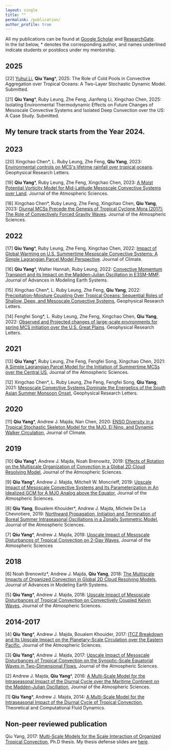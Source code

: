 ```yaml
---
layout: single
title: ""
permalink: /publication/
author_profile: true
---
```

All my publications can be found at [Google Scholar](https://scholar.google.com/citations?hl=en&user=MzMRC04AAAAJ) and [ResearchGate](https://www.researchgate.net/profile/Qiu_Yang4).  
In the list below, * denotes the corresponding author, and names underlined indicate students or postdocs under my mentorship.

2025
-
[22] <ins>Yuhui Li</ins>, **Qiu Yang***, 2025: The Role of Cold Pools in Convective Aggregation over Tropical Oceans: A Two-Layer Stochastic Dynamic Model. Submitted.

[21] **Qiu Yang***, Ruby Leung, Zhe Feng, Jianfeng Li, Xingchao Chen, 2025: Isolating Environmental Thermodynamic Effects on Future Changes of Mesoscale Convective Systems and Isolated Deep Convection over the US: A Case Study. Submitted.

My tenure track starts from the Year 2024.
-

2023
-
[20] Xingchao Chen*, L. Ruby Leung, Zhe Feng, **Qiu Yang**, 2023: [Environmental controls on MCS's lifetime rainfall over tropical oceans](https://doi.org/10.1029/2023GL103267). Geophysical Research Letters. 

[19] **Qiu Yang***, Ruby Leung, Zhe Feng, Xingchao Chen, 2023: [A Moist Potential Vorticity Model for Mid-Latitude Mesoscale Convective Systems over Land](https://doi.org/10.1175/JAS-D-22-0244.1). Journal of the Atmospheric Sciences. 

[18] Xingchao Chen*, Ruby Leung, Zhe Feng, Xingchao Chen, **Qiu Yang**, 2023: [Diurnal MCSs Precede the Genesis of Tropical Cyclone Mora (2017): The Role of Convectively Forced Gravity Waves](https://doi.org/10.1175/JAS-D-22-0203.1). Journal of the Atmospheric Sciences.

2022
-
[17] **Qiu Yang***, Ruby Leung, Zhe Feng, Xingchao Chen, 2022: [Impact of Global Warming on U.S. Summertime Mesoscale Convective Systems: A Simple Lagrangian Parcel Model Perspective](https://doi.org/10.1175/JCLI-D-22-0291.1). Journal of Climate. 

[16] **Qiu Yang***, Walter Hannah, Ruby Leung, 2022: [Convective Momentum Transport and its Impact on the Madden-Julian Oscillation in E3SM-MMF](https://doi.org/10.1029/2022MS003206). Journal of Advances in Modeling Earth Systems. 

[15] Xingchao Chen*, L. Ruby Leung, Zhe Feng, **Qiu Yang**, 2022: [Precipitation-Moisture Coupling Over Tropical Oceans: Sequential Roles of Shallow, Deep, and Mesoscale Convective Systems](https://doi.org/10.1029/2022GL097836), Geophysical Research Letters. 

[14] Fengfei Song*, L. Ruby Leung, Zhe Feng, Xingchao Chen, **Qiu Yang**, 2022: [Observed and Projected changes of large-scale environments for spring MCS initiation over the U.S. Great Plains](https://agupubs.onlinelibrary.wiley.com/doi/10.1029/2022GL098799). Geophysical Research Letters. 

2021
-
[13] **Qiu Yang***, Ruby Leung, Zhe Feng, Fengfei Song, Xingchao Chen, 2021: [A Simple Lagrangian Parcel Model for the Initiation of Summertime MCSs over the Central US](https://journals.ametsoc.org/view/journals/atsc/aop/JAS-D-21-0136.1/JAS-D-21-0136.1.xml), Journal of the Atmospheric Sciences.

[12] Xingchao Chen*, L. Ruby Leung, Zhe Feng, Fengfei Song, **Qiu Yang**, 2021: [Mesoscale Convective Systems Dominate the Energetics of the South Asian Summer Monsoon Onset](https://agupubs.onlinelibrary.wiley.com/doi/10.1029/2021GL094873), Geophysical Research Letters. 

2020
-
[11] **Qiu Yang***, Andrew J. Majda, Nan Chen, 2020: [ENSO Diversity in a Tropical Stochastic Skeleton Model for the MJO, El Nino, and Dynamic Walker Circulation](https://journals.ametsoc.org/view/journals/clim/aop/JCLI-D-20-0447.1/JCLI-D-20-0447.1.xml), Journal of Climate.

2019
-
[10] **Qiu Yang***, Andrew J. Majda, Noah Brenowitz, 2019: [Effects of Rotation on the Multiscale Organization of Convection in a Global 2D Cloud Resolving Model](https://journals.ametsoc.org/jas/article/76/11/3669/343674/Effects-of-Rotation-on-the-Multiscale-Organization), Journal of the Atmospheric Sciences.

[9] **Qiu Yang***, Andrew J. Majda, Mitchell W. Moncrieff, 2019: [Upscale Impact of Mesoscale Convective Systems and Its Parameterization in An Idealized GCM for A MJO Analog above the Equator](https://journals.ametsoc.org/jas/article/76/3/865/107160/Upscale-Impact-of-Mesoscale-Convective-Systems-and), Journal of the Atmospheric Sciences.

[8] **Qiu Yang**, Boualem Khouider*, Andrew J. Majda, Michele De La Chevrotiere, 2019: [Northward Propagation, Initiation and Termination of Boreal Summer Intraseasonal Oscillations in a Zonally Symmetric Model](https://journals.ametsoc.org/jas/article/76/2/639/40339/Northward-Propagation-Initiation-and-Termination), Journal of the Atmospheric Sciences.

[7] **Qiu Yang***, Andrew J. Majda, 2019: [Upscale Impact of Mesoscale Disturbances of Tropical Convection on 2-Day Waves](https://journals.ametsoc.org/jas/article/76/1/171/107316/Upscale-Impact-of-Mesoscale-Disturbances-of), Journal of the Atmospheric Sciences

2018
-
[6] Noah Brenowitz*, Andrew J. Majda, **Qiu Yang**, 2018: [The Multiscale Impacts of Organized Convection in Global 2D Cloud Resolving Models](https://agupubs.onlinelibrary.wiley.com/doi/full/10.1029/2018MS001335), Journal of Advances in Modeling Earth Systems.

[5] **Qiu Yang***, Andrew J. Majda, 2018: [Upscale Impact of Mesoscale Disturbances of Tropical Convection on Convectively Coupled Kelvin Waves](https://journals.ametsoc.org/jas/article/75/1/85/99497/Upscale-Impact-of-Mesoscale-Disturbances-of), Journal of the Atmospheric Sciences.

2014-2017
-
[4] **Qiu Yang***, Andrew J. Majda, Boualem Khouider, 2017: [ITCZ Breakdown and Its Upscale Impact on the Planetary-Scale Circulation over the Eastern Pacific](https://journals.ametsoc.org/jas/article/74/12/4023/68982/ITCZ-Breakdown-and-Its-Upscale-Impact-on-the), Journal of the Atmospheric Sciences.

[3] **Qiu Yang***, Andrew J. Majda, 2017: [Upscale Impact of Mesoscale Disturbances of Tropical Convection on the Synoptic-Scale Equatorial Waves in Two-Dimensional Flows](https://journals.ametsoc.org/jas/article/74/9/3099/28261/Upscale-Impact-of-Mesoscale-Disturbances-of), Journal of the Atmospheric Sciences.

[2] Andrew J. Majda, **Qiu Yang***, 2016: [A Multi-Scale Model for the Intraseasonal Impact of the Diurnal Cycle over the Maritime Continent on the Madden-Julian Oscillation](https://journals.ametsoc.org/jas/article/73/2/579/27828/A-Multiscale-Model-for-the-Intraseasonal-Impact-of), Journal of the Atmospheric Sciences.

[1] **Qiu Yang***, Andrew J. Majda, 2014: [A Multi-Scale Model for the Intraseasonal Impact of the Diurnal Cycle of Tropical Convection](https://link.springer.com/article/10.1007/s00162-014-0336-3), Theoretical and Computational Fluid Dynamics.

Non-peer reviewed publication
-
Qiu Yang, 2017: [Multi-Scale Models for the Scale Interaction of Organized Tropical Convection](https://qiuyang50.github.io/files/thesis.pdf), Ph.D thesis. My thesis defense slides are [here](https://qiuyang50.github.io/files/QiuYang_Thesis.pdf).

<!--
{% if author.googlescholar %}
  You can also find my articles on <u><a href="{{author.googlescholar}}">my Google Scholar profile</a>.</u>
{% endif %}

{% include base_path %}

{% for post in site.publications reversed %}
  {% include archive-single.html %}
{% endfor %}
-->
